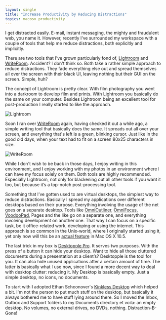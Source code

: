 ```yaml
---
layout: single
title: "Increase Productivity by Reducing Distractions"
topics: macosx productivity
---
```

I get distracted easily. E-mail, instant messaging, the mighty and fraudulent web, you name it. However, recently I've surrounded my workspace with a couple of tools that help me reduce distractions, both explicitly and implicitly.

There are two tools that I've grown particularly fond of, [Lightroom](http://www.adobe.com/products/photoshoplightroom/) and [WriteRoom](http://hogbaysoftware.com/projects/writeroom). Accident? I don't think so. Both take a rather simple approach to reduce distractions. They fade everything else out and spread themselves all over the screen with their black UI, leaving nothing but their GUI on the screen. Simple, huh?

The concept of Lightroom is pretty clear. With film photography you went into a darkroom to develop film and prints. With Lightroom you basically do the same on your computer. Besides Lightroom being an excellent tool for post-production I really started to like the approach.

![Lightroom](http://myskitch.com/mattie/picture_2-20070903-104524.jpg)

Soon I ran over [WriteRoom](http://hogbaysoftware.com/projects/writeroom) again, having checked it out a while ago, a simple writing tool that basically does the same. It spreads out all over your screen, and everything that's left is a green, blinking cursor. Just like in the good old days, when your text had to fit on a screen 80x25 characters in size.

![WriteRoom](http://myskitch.com/mattie/picture_1-20070903-104051.jpg)

While I don't wish to be back in those days, I enjoy writing in this environment, and I enjoy working with my photos in an environment where I can have my focus solely on them. Both tools are highly recommended. Especially Lightroom, not only for blackening out all other tools if you want it too, but because it&rsquo;s a top-notch post-processing tool.

Something that I&rsquo;ve gotten used to are virtual desktops, the simplest way to reduce distractions. Basically I spread my applications over different desktops based on their purpose. Everything involving the usage of the net goes on a separate desktop. Tools like [OmniOutliner](http://www.omnigroup.com/applications/omnioutliner/), [OmniFocus](http://www.omnigroup.com/applications/omnifocus/), [VoodooPad](http://www.flyingmeat.com/voodoopad/), Pages and the like go on a separate one, and everything involving development on another one. That way I can focus on a specific task, be it office-related work, developing or using the internet. This approach is so common in the Unix-world, where I originally started using it, yet only now will this be an [actual feature](http://www.apple.com/macosx/leopard/features/spaces.html) in Mac OS X 10.5.

The last trick in my box is [Desktopple Pro](http://foggynoggin.com/desktopple). It serves two purposes. With the press of a button it can hide your desktop. Want to hide all those cluttered documents during a presentation at a client&rsquo;s? Desktopple is the tool for you. It can also hide unused applications after a certain amount of time. The latter is basically what I use now, since I found a more decent way to deal with desktop clutter: reducing it. My Desktop is basically empty. Just a simple desktop, no icons, no documents.

To start with I adopted Ethan Schoonover's [Kinkless Desktop](http://kinkless.com/article/kinkless_desktop) which helped a bit. I'm not the person to put much stuff on the desktop, but basically it always bothered me to have stuff lying around there. So I moved the Inbox, Outbox and Support folders to my Documents directory et voila: an empty desktop. No volumes, no external drives, no DVDs, nothing. Distraction-B-Gone!